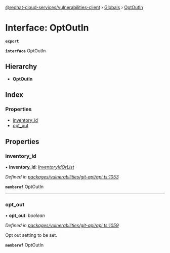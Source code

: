 [@redhat-cloud-services/vulnerabilities-client](../README.md) › [Globals](../globals.md) › [OptOutIn](optoutin.md)

# Interface: OptOutIn

**`export`** 

**`interface`** OptOutIn

## Hierarchy

* **OptOutIn**

## Index

### Properties

* [inventory_id](optoutin.md#inventory_id)
* [opt_out](optoutin.md#opt_out)

## Properties

###  inventory_id

• **inventory_id**: *[InventoryIdOrList](inventoryidorlist.md)*

*Defined in [packages/vulnerabilities/git-api/api.ts:1053](https://github.com/RedHatInsights/javascript-clients/blob/master/packages/vulnerabilities/git-api/api.ts#L1053)*

**`memberof`** OptOutIn

___

###  opt_out

• **opt_out**: *boolean*

*Defined in [packages/vulnerabilities/git-api/api.ts:1059](https://github.com/RedHatInsights/javascript-clients/blob/master/packages/vulnerabilities/git-api/api.ts#L1059)*

Opt out setting to be set.

**`memberof`** OptOutIn
